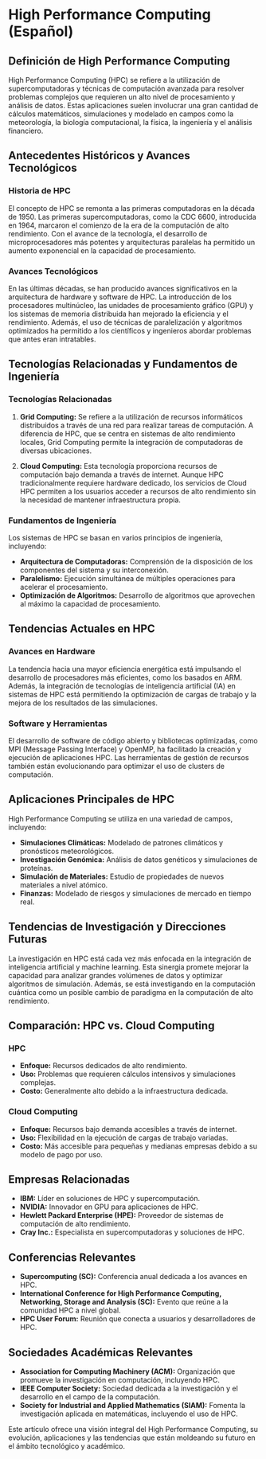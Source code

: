 # High Performance Computing (Español)

## Definición de High Performance Computing

High Performance Computing (HPC) se refiere a la utilización de supercomputadoras y técnicas de computación avanzada para resolver problemas complejos que requieren un alto nivel de procesamiento y análisis de datos. Estas aplicaciones suelen involucrar una gran cantidad de cálculos matemáticos, simulaciones y modelado en campos como la meteorología, la biología computacional, la física, la ingeniería y el análisis financiero.

## Antecedentes Históricos y Avances Tecnológicos

### Historia de HPC

El concepto de HPC se remonta a las primeras computadoras en la década de 1950. Las primeras supercomputadoras, como la CDC 6600, introducida en 1964, marcaron el comienzo de la era de la computación de alto rendimiento. Con el avance de la tecnología, el desarrollo de microprocesadores más potentes y arquitecturas paralelas ha permitido un aumento exponencial en la capacidad de procesamiento.

### Avances Tecnológicos

En las últimas décadas, se han producido avances significativos en la arquitectura de hardware y software de HPC. La introducción de los procesadores multinúcleo, las unidades de procesamiento gráfico (GPU) y los sistemas de memoria distribuida han mejorado la eficiencia y el rendimiento. Además, el uso de técnicas de paralelización y algoritmos optimizados ha permitido a los científicos y ingenieros abordar problemas que antes eran intratables.

## Tecnologías Relacionadas y Fundamentos de Ingeniería

### Tecnologías Relacionadas

1. **Grid Computing:** Se refiere a la utilización de recursos informáticos distribuidos a través de una red para realizar tareas de computación. A diferencia de HPC, que se centra en sistemas de alto rendimiento locales, Grid Computing permite la integración de computadoras de diversas ubicaciones.

2. **Cloud Computing:** Esta tecnología proporciona recursos de computación bajo demanda a través de internet. Aunque HPC tradicionalmente requiere hardware dedicado, los servicios de Cloud HPC permiten a los usuarios acceder a recursos de alto rendimiento sin la necesidad de mantener infraestructura propia.

### Fundamentos de Ingeniería

Los sistemas de HPC se basan en varios principios de ingeniería, incluyendo:

- **Arquitectura de Computadoras:** Comprensión de la disposición de los componentes del sistema y su interconexión.
- **Paralelismo:** Ejecución simultánea de múltiples operaciones para acelerar el procesamiento.
- **Optimización de Algoritmos:** Desarrollo de algoritmos que aprovechen al máximo la capacidad de procesamiento.

## Tendencias Actuales en HPC

### Avances en Hardware

La tendencia hacia una mayor eficiencia energética está impulsando el desarrollo de procesadores más eficientes, como los basados en ARM. Además, la integración de tecnologías de inteligencia artificial (IA) en sistemas de HPC está permitiendo la optimización de cargas de trabajo y la mejora de los resultados de las simulaciones.

### Software y Herramientas

El desarrollo de software de código abierto y bibliotecas optimizadas, como MPI (Message Passing Interface) y OpenMP, ha facilitado la creación y ejecución de aplicaciones HPC. Las herramientas de gestión de recursos también están evolucionando para optimizar el uso de clusters de computación.

## Aplicaciones Principales de HPC

High Performance Computing se utiliza en una variedad de campos, incluyendo:

- **Simulaciones Climáticas:** Modelado de patrones climáticos y pronósticos meteorológicos.
- **Investigación Genómica:** Análisis de datos genéticos y simulaciones de proteínas.
- **Simulación de Materiales:** Estudio de propiedades de nuevos materiales a nivel atómico.
- **Finanzas:** Modelado de riesgos y simulaciones de mercado en tiempo real.

## Tendencias de Investigación y Direcciones Futuras

La investigación en HPC está cada vez más enfocada en la integración de inteligencia artificial y machine learning. Esta sinergia promete mejorar la capacidad para analizar grandes volúmenes de datos y optimizar algoritmos de simulación. Además, se está investigando en la computación cuántica como un posible cambio de paradigma en la computación de alto rendimiento.

## Comparación: HPC vs. Cloud Computing

### HPC

- **Enfoque:** Recursos dedicados de alto rendimiento.
- **Uso:** Problemas que requieren cálculos intensivos y simulaciones complejas.
- **Costo:** Generalmente alto debido a la infraestructura dedicada.

### Cloud Computing

- **Enfoque:** Recursos bajo demanda accesibles a través de internet.
- **Uso:** Flexibilidad en la ejecución de cargas de trabajo variadas.
- **Costo:** Más accesible para pequeñas y medianas empresas debido a su modelo de pago por uso.

## Empresas Relacionadas

- **IBM:** Líder en soluciones de HPC y supercomputación.
- **NVIDIA:** Innovador en GPU para aplicaciones de HPC.
- **Hewlett Packard Enterprise (HPE):** Proveedor de sistemas de computación de alto rendimiento.
- **Cray Inc.:** Especialista en supercomputadoras y soluciones de HPC.

## Conferencias Relevantes

- **Supercomputing (SC):** Conferencia anual dedicada a los avances en HPC.
- **International Conference for High Performance Computing, Networking, Storage and Analysis (SC):** Evento que reúne a la comunidad HPC a nivel global.
- **HPC User Forum:** Reunión que conecta a usuarios y desarrolladores de HPC.

## Sociedades Académicas Relevantes

- **Association for Computing Machinery (ACM):** Organización que promueve la investigación en computación, incluyendo HPC.
- **IEEE Computer Society:** Sociedad dedicada a la investigación y el desarrollo en el campo de la computación.
- **Society for Industrial and Applied Mathematics (SIAM):** Fomenta la investigación aplicada en matemáticas, incluyendo el uso de HPC.

Este artículo ofrece una visión integral del High Performance Computing, su evolución, aplicaciones y las tendencias que están moldeando su futuro en el ámbito tecnológico y académico.